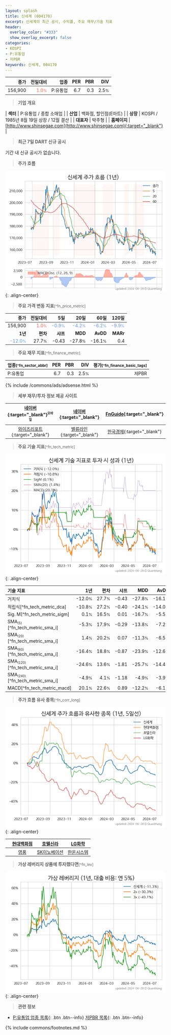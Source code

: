 ```yaml
---
layout: splash
title: 신세계 (004170)
excerpt: 신세계의 최근 공시, 수익률, 주요 재무/기술 지표
header:
  overlay_color: "#333"
  show_overlay_excerpt: false
categories:
- KOSPI
- P:유통업
- 저PBR
keywords: 신세계, 004170
---
```


| **종가** | **전일대비** | **업종** | **PER** | **PBR** | **DIV** |
| -------: | -----------: | -------: | ------: | ------: | ------: |
| 156,900 | <span style="color: tomato">1.0<small>%</small></span> | P:유통업 | 6.7 | 0.3 | 2.5<small>%</small> |

<!-- more -->


> **기업 개요**<a id="company"></a>

| <span style="white-space:nowrap;">**섹터**</span> | P:유통업 / 종합 소매업 |
| <span style="white-space:nowrap;">**산업**</span> | 백화점, 할인점(E마트) |
| <span style="white-space:nowrap;">**상장**</span> | KOSPI / 1985년 8월 19일 상장 / 12월 결산 |
| <span style="white-space:nowrap;">**대표자**</span> | 박주형 |
| <span style="white-space:nowrap;">**홈페이지**</span> | [http://www.shinsegae.com](http://www.shinsegae.com){:target="_blank"} |


> **최근 7일 DART 신규 공시**<a id="dart"></a>

기간 내 신규 공시가 없습니다.


> **주가 흐름**<a id="price"></a>

![004170](/stock/images/004170.png){: .align-center}


> **주요 가격 변동 지표**<small>[^fn_price_metric]</small>

| **종가** | **전일대비** | **5일** | **20일** | **60일** | **120일** |
| -------: | -----------: | ------: | -------: | -------: | --------: |
| 156,900 | <span style="color: tomato">1.0<small>%</small></span> | <span style="color: cornflowerblue">-0.9<small>%</small></span> | <span style="color: cornflowerblue">-4.2<small>%</small></span> | <span style="color: cornflowerblue">-6.2<small>%</small></span> | <span style="color: cornflowerblue">-9.9<small>%</small></span> |
| **1년** | **편차** | **샤프** | **MDD** | **AvDD** | **MARr** |
| <span style="color: cornflowerblue">-12.0<small>%</small></span> | 27.7<small>%</small> | -0.43 | -27.8<small>%</small> | -16.1<small>%</small> | 0.4 |


> **주요 재무 지표**<small>[^fn_finance_metric]</small>

| **업종**<small>[^fn_sector_abbr]</small> | **PER** | **PBR** | **DIV** | **평가**<small>[^fn_finance_basic_tags]</small> |
| :--------------------------------------- | ------: | ------: | ------: | ----------------------------------------------: |
| P:유통업 | 6.7 | 0.3 | 2.5<small>%</small> | 저PBR |



{% include /commons/ads/adsense.html %}

> **세부 재무/투자 정보 제공 사이트**

| [네이버](https://m.stock.naver.com/domestic/stock/004170/finance/summary){:target="_blank"}<sup><small>모바일</small></sup> | [네이버](https://finance.naver.com/item/coinfo.naver?code=004170){:target="_blank"} | [FnGuide](https://comp.fnguide.com/SVO2/ASP/SVD_Invest.asp?gicode=A004170&MenuYn=Y){:target="_blank"} |
| :---: | :---: | :---: |
| [와이즈리포트](https://comp.wisereport.co.kr/company/c1040001.aspx?cmp_cd=004170){:target="_blank"} | [밸류라인](https://www.valueline.co.kr/finance/summary/004170){:target="_blank"} | [한국경제](https://markets.hankyung.com/stock/004170/financial-summary){:target="_blank"} |


> **주요 기술 지표**<small>[^fn_tech_metric]</small>


![004170](/stock/images/004170_tech.png){: .align-center}

| **기술 지표** | **1년** | **편차** | **샤프** | **MDD** | **AvDD** |
| :------------ | ------: | -----------: | -------: | ------: | -------: |
| 거치식 | -12.0<small>%</small> | 27.7<small>%</small> | -0.43 | -27.8<small>%</small> | -16.1<small>%</small> |
| 적립식[^fn_tech_metric_dca] | -10.8<small>%</small> | 27.2<small>%</small> | -0.40 | -24.1<small>%</small> | -14.0<small>%</small> |
| Sig. M[^fn_tech_metric_sigm] | 0.1<small>%</small> | 16.5<small>%</small> | 0.01 | -16.7<small>%</small> | -5.5<small>%</small> |
| SMA<small><sub>(5)</sub></small>[^fn_tech_metric_sma_i] | -5.3<small>%</small> | 17.9<small>%</small> | -0.29 | -13.8<small>%</small> | -7.2<small>%</small> |
| SMA<small><sub>(20)</sub></small>[^fn_tech_metric_sma_i] | 1.4<small>%</small> | 20.2<small>%</small> | 0.07 | -11.3<small>%</small> | -6.5<small>%</small> |
| SMA<small><sub>(60)</sub></small>[^fn_tech_metric_sma_i] | -16.4<small>%</small> | 18.8<small>%</small> | -0.87 | -23.9<small>%</small> | -12.6<small>%</small> |
| SMA<small><sub>(120)</sub></small>[^fn_tech_metric_sma_i] | -24.6<small>%</small> | 13.6<small>%</small> | -1.81 | -25.7<small>%</small> | -14.4<small>%</small> |
| SMA<small><sub>(240)</sub></small>[^fn_tech_metric_sma_i] | -4.9<small>%</small> | 4.1<small>%</small> | -1.18 | -4.9<small>%</small> | -3.9<small>%</small> |
| MACD[^fn_tech_metric_macd] | 20.1<small>%</small> | 22.6<small>%</small> | 0.89 | -12.2<small>%</small> | -6.1<small>%</small> |


> **주가 흐름 유사 종목**<a id="corr"></a><small>[^fn_corr_long]</small>

![004170](/stock/images/004170_corr.png){: .align-center}

|       | [현대백화점](/069960/) | [호텔신라](/008770/) | [LG화학](/051910/) |
| :---: | :------------------------------------: | :------------------------------------: | :------------------------------------: |
|       | [영풍](/000670/) | [SK이노베이션](/096770/) | [한온시스템](/018880/) |


> **가상 레버리지 상품에 투자했다면**<a id="2x"></a><small>[^fn_lev]</small>

![004170](/stock/images/004170_2x.png){: .align-center}


> **관련 정보**

- [P:유통업 업종 목록](/stats/sector/kospi_업종_유통업_종목/){: .btn .btn--info} [저PBR 목록](/fn/fn_low_pbr/){: .btn .btn--info}

{% include commons/footnotes.md %}